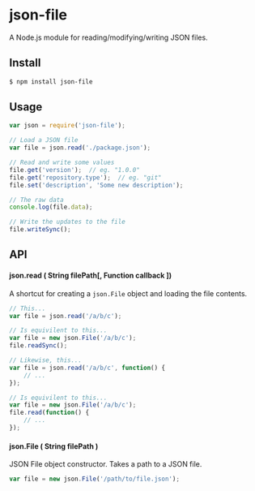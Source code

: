 # json-file

A Node.js module for reading/modifying/writing JSON files.

## Install

```bash
$ npm install json-file
```

## Usage

```javascript
var json = require('json-file');

// Load a JSON file
var file = json.read('./package.json');

// Read and write some values
file.get('version');  // eg. "1.0.0"
file.get('repository.type');  // eg. "git"
file.set('description', 'Some new description');

// The raw data
console.log(file.data);

// Write the updates to the file
file.writeSync();
```

## API

#### json.read ( String filePath[, Function callback ])

A shortcut for creating a `json.File` object and loading the file contents.

```javascript
// This...
var file = json.read('/a/b/c');

// Is equivilent to this...
var file = new json.File('/a/b/c');
file.readSync();

// Likewise, this...
var file = json.read('/a/b/c', function() {
	// ...
});

// Is equivilent to this...
var file = new json.File('/a/b/c');
file.read(function() {
	// ...
});
```
#### json.File ( String filePath )

JSON File object constructor. Takes a path to a JSON file.

```javascript
var file = new json.File('/path/to/file.json');
```

#### 














